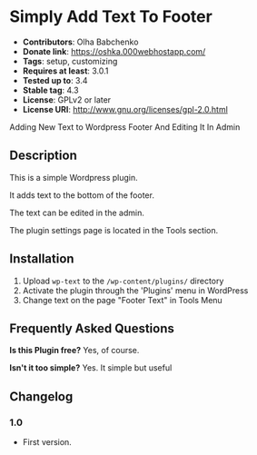 # Simply Add Text To Footer

* **Contributors**: Olha Babchenko
* **Donate link**: https://oshka.000webhostapp.com/
* **Tags**: setup, customizing
* **Requires at least**: 3.0.1
* **Tested up to**: 3.4
* **Stable tag**: 4.3
* **License**: GPLv2 or later
* **License URI**: http://www.gnu.org/licenses/gpl-2.0.html

Adding New Text to Wordpress Footer And Editing It In Admin

## Description

This is a simple Wordpress plugin. 

It adds text to the bottom of the footer. 

The text can be edited in the admin.

The plugin settings page is located in the Tools section.

## Installation

1. Upload `wp-text` to the `/wp-content/plugins/` directory
2. Activate the plugin through the 'Plugins' menu in WordPress
3. Change text on the page "Footer Text" in Tools Menu

## Frequently Asked Questions

**Is this Plugin free?**
Yes, of course.

**Isn't it too simple?**
Yes. It simple but useful

## Changelog

### 1.0
* First version.


